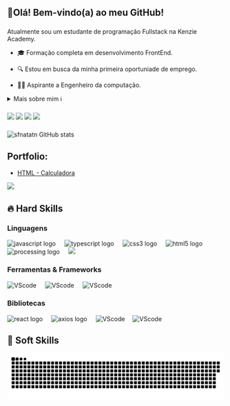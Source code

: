 <h2 align="left">👋Olá! Bem-vindo(a) ao meu GitHub!</h2>

###

<!-- Presentation -->
<p>
  Atualmente sou um estudante de programação Fullstack na Kenzie Academy.

  - 🎓 Formação completa em desenvolvimento FrontEnd.

  - 🔍 Estou em busca da minha primeira oportuniade de emprego.
    
  - 👨‍💻 Aspirante a Engenheiro da computação.
    
</p>


<details>
  <summary>Mais sobre mim  ℹ️ </summary>

  - 💬 Tenho 25 anos e atualmente moro no Brasil. Estou estudando inglês e tenho projetos em desenvolvimento web( HTML, CSS, React, JS). Também estou estudando Backend com SQL e Express na Kenzie Academy. Também tenho experiência na área de manutenção e conserto de computadores e projetos na área de automação com Arduino. 

  - ⚡Tenho vários Hobbies como Andar de patins, musculação, acampar, tocar violào e ler.  \o/
</details>

###

<div align="left">
<a href="[https://www.youtube.com/seu-canal-youtube-aqui](https://www.youtube.com/channel/UCZT2MgQ1Br7n2PyCsF2p3HA)" target="_blank"><img loading="lazy" src="https://img.shields.io/badge/YouTube-FF0000?style=for-the-badge&logo=youtube&logoColor=white" target="_blank"></a>
<a href="https://www.instagram.com/sfnatan/" target="_blank"><img loading="lazy" src="https://img.shields.io/badge/-Instagram-%23E4405F?style=for-the-badge&logo=instagram&logoColor=white" target="_blank"></a>
<a href = "mailto:contato@seu-usuário-aqui"><img loading="lazy" src="https://img.shields.io/badge/Gmail-D14836?style=for-the-badge&logo=gmail&logoColor=white" target="_blank"></a>
<a href="https://www.linkedin.com/in/natan-s-ferreira-a3287418b/" target="_blank"><img loading="lazy" src="https://img.shields.io/badge/-LinkedIn-%230077B5?style=for-the-badge&logo=linkedin&logoColor=white" target="_blank"></a>   
</div>

###

![sfnatatn GitHub stats](https://github-readme-stats.vercel.app/api?username=sfnatan&show_icons=true&theme=transparent)

<!-- Portfolio -->
## Portfolio:
- [HTML - Calculadora](https://github.com/sfnatan/Calculadora)


<!-- GIF -->
<div align="left">
  <img height="400" src="https://cdnb.artstation.com/p/assets/images/images/048/282/733/original/exceptrea-gamerroom-1-revisioned-0.gif?1649761105"  />
</div>


## 🔥 Hard Skills
<!-- Skills: Programming Languages -->
<div style="flex-basis: 48%;">
  <h3>Linguagens</h3>
  <img src="https://cdn.jsdelivr.net/gh/devicons/devicon/icons/javascript/javascript-original.svg" height="40" alt="javascript logo"  />
  <img width="12" />
  <img src="https://cdn.jsdelivr.net/gh/devicons/devicon/icons/typescript/typescript-original.svg" height="40" alt="typescript logo"  />
  <img width="12" />
  <img src="https://cdn.jsdelivr.net/gh/devicons/devicon/icons/css3/css3-original.svg" height="40" alt="css3 logo"  />
  <img width="12" />
  <img src="https://cdn.jsdelivr.net/gh/devicons/devicon/icons/html5/html5-original.svg" height="40" alt="html5 logo"  />
  <img width="12" />
  <img src="https://cdn.jsdelivr.net/gh/devicons/devicon/icons/processing/processing-original.svg" height="40" alt="processing logo"  />
  <img width="12" />
  <img src="https://cdn.jsdelivr.net/gh/devicons/devicon@latest/icons/postgresql/postgresql-original-wordmark.svg" height="40" />
          
</div>
  
  <!-- Skills: Tools & Frameworks -->
  <div style="flex-basis: 48%;">
    <h3>Ferramentas & Frameworks</h3>
    <img align="center" alt="VScode" height="30" width="40" src="https://cdn.jsdelivr.net/gh/devicons/devicon/icons/vscode/vscode-original.svg">
    <img width="12" />
    <img align="center" alt="VScode" height="30" width="40" src="https://cdn.jsdelivr.net/gh/devicons/devicon@latest/icons/express/express-original.svg" />
    <img width="12" />
    <img align="center" alt="VScode" height="30" width="40" src="https://cdn.jsdelivr.net/gh/devicons/devicon@latest/icons/prisma/prisma-original.svg" />
    <img width="12" />
    
          
          
  </div>
  
  <!-- Skills: Libraries -->
  <div style="flex-basis: 48%;">
    <h3>Bibliotecas</h3>
    <img align="center" src="https://cdn.jsdelivr.net/gh/devicons/devicon/icons/react/react-original.svg" height="40" alt="react logo" />
    <img width="12" />
    <img align="center" src="https://cdn.jsdelivr.net/gh/devicons/devicon@latest/icons/axios/axios-plain-wordmark.svg" height="40" alt="axios logo" />
    <img width="12" />
    <img align="center" alt="VScode" height="30" width="40" src="https://cdn.jsdelivr.net/gh/devicons/devicon@latest/icons/sass/sass-original.svg" />
    <img width="10" />
    <img align="center" alt="VScode" height="30" width="40" src="https://cdn.jsdelivr.net/gh/devicons/devicon@latest/icons/tailwindcss/tailwindcss-original-wordmark.svg" />
          
  </div>

###

## 🤝 Soft Skills

<div align="left">
  <picture>
  <source media="(prefers-color-scheme: dark)" srcset="https://raw.githubusercontent.com/sfnatan/sfnatan/output/github-contribution-grid-snake-dark.svg">
  <source media="(prefers-color-scheme: light)" srcset="https://raw.githubusercontent.com/sfnatan/sfnatan/output/github-contribution-grid-snake.svg">
  <img alt="github contribution grid snake animation" src="https://raw.githubusercontent.com/sfnatan/sfnatan/output/github-contribution-grid-snake.svg">
</picture>
</div>

###

